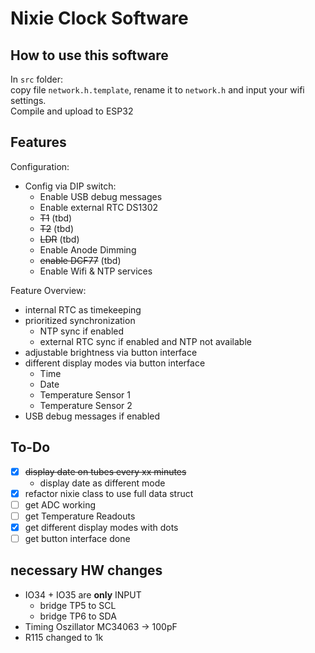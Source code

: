 # Nixie Clock Software

## How to use this software

In `src` folder:  
copy file `network.h.template`, rename it to `network.h` and input your wifi settings.   
Compile and upload to ESP32

## Features

Configuration:

- Config via DIP switch:
  - Enable USB debug messages
  - Enable external RTC DS1302
  - ~~T1~~  (tbd)
  - ~~T2~~  (tbd)
  - ~~LDR~~ (tbd)
  - Enable Anode Dimming
  - ~~enable DCF77~~ (tbd)
  - Enable Wifi & NTP services

Feature Overview:
- internal RTC as timekeeping
- prioritized synchronization
  - NTP sync if enabled
  - external RTC sync if enabled and NTP not available
- adjustable brightness via button interface
- different display modes via button interface
  - Time
  - Date
  - Temperature Sensor 1
  - Temperature Sensor 2
- USB debug messages if enabled


## To-Do

- [x] ~~display date on tubes every xx minutes~~
  - display date as different mode
- [x] refactor nixie class to use full data struct
- [ ] get ADC working
- [ ] get Temperature Readouts
- [x] get different display modes with dots
- [ ] get button interface done

## necessary HW changes

- IO34 + IO35 are **only** INPUT
  - bridge TP5 to SCL
  - bridge TP6 to SDA
- Timing Oszillator MC34063 -> 100pF
- R115 changed to 1k